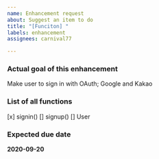 ```yaml
---
name: Enhancement request
about: Suggest an item to do
title: "[Funciton] "
labels: enhancement
assignees: carnival77

---
```


### Actual goal of this enhancement
Make user to sign in with OAuth; Google and Kakao

### List of all functions
[x] signin()
[] signup()
[] User

### Expected due date
**2020-09-20**
